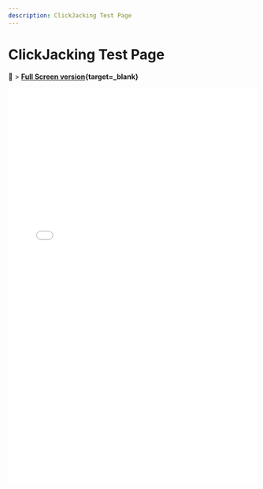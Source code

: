 ```yaml
---
description: ClickJacking Test Page
---
```


# ClickJacking Test Page

:blue_book: &gt; **[Full Screen version](/assets/pages/clickjack/){target=\_blank}**

<div style="overflow: hidden;">
    <iframe title="ClickJacking Test Page" src="/assets/pages/clickjack/" scrolling="no" style="border: 0px; height: 800px; margin-top: -0px; width:100%"></iframe>
</div>
